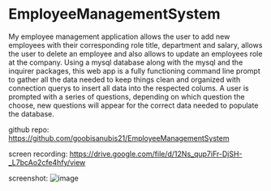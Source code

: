 # EmployeeManagementSystem

My employee management application allows the user to add new employees with their corresponding role title, department and salary, allows the user to delete an employee and also allows to update an employees role at the company. Using a mysql database along with the mysql and the inquirer packages, this web app is a fully functioning command line prompt to gather all the data needed to keep things clean and organized with connection querys to insert all data into the respected colums. A user is prompted with a series of questions, depending on which question the choose, new questions will appear for the correct data needed to populate the database.

github repo: https://github.com/goobisanubis21/EmployeeManagementSystem

screen recording: https://drive.google.com/file/d/12Ns_qup7iFr-DjSH-_L7bcAo2cfe4hfy/view

screenshot: ![image](https://user-images.githubusercontent.com/69410816/100529079-92650b00-31b1-11eb-9730-23b78966f8b2.png)